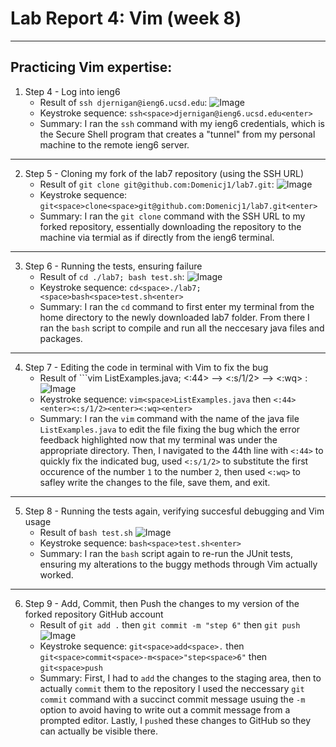 # Lab Report 4: Vim (week 8)
---
## Practicing Vim expertise:

1. Step 4 - Log into ieng6
   - Result of ```ssh djernigan@ieng6.ucsd.edu```: ![Image](https://github.com/Domenicj1/cse15l-lab-reports/assets/146692334/0142e3a4-017c-4855-bd8c-ebba952bcd13)
   - Keystroke sequence: ```ssh<space>djernigan@ieng6.ucsd.edu<enter>```
   - Summary: I ran the `ssh` command with my ieng6 credentials, which is the Secure Shell program that creates a "tunnel" from my personal machine to the remote ieng6 server.

---
 
2. Step 5 - Cloning my fork of the lab7 repository (using the SSH URL)
   - Result of ```git clone git@github.com:Domenicj1/lab7.git```: ![Image](https://github.com/Domenicj1/cse15l-lab-reports/assets/146692334/82d7fcac-a660-4332-9e7f-acc631c937d9)
   - Keystroke sequence: ```git<space>clone<space>git@github.com:Domenicj1/lab7.git<enter>```
   - Summary: I ran the ```git clone``` command with the SSH URL to my forked repository, essentially downloading the repository to the machine via termial as if directly from the ieng6 terminal.

---

3. Step 6 - Running the tests, ensuring failure
   - Result of ```cd ./lab7; bash test.sh```: ![Image](https://github.com/Domenicj1/cse15l-lab-reports/assets/146692334/e105ce1c-3a45-4e59-88f8-2b92eb5cb723)
   - Keystroke sequence: ```cd<space>./lab7;<space>bash<space>test.sh<enter>```
   - Summary: I ran the `cd` command to first enter my terminal from the home directory to the newly downloaded lab7 folder. From there I ran the `bash` script to compile and run all the neccesary java files and packages.

---

4. Step 7 - Editing the code in terminal with Vim to fix the bug
   - Result of ```vim ListExamples.java; <:44> --> <:s/1/2> --> <:wq> : ![Image](https://github.com/Domenicj1/cse15l-lab-reports/assets/146692334/af748f68-6828-41a4-8275-dd841623bdd7)
   - Keystroke sequence: ```vim<space>ListExamples.java``` then ```<:44><enter><:s/1/2><enter><:wq><enter>```
   - Summary: I ran the `vim` command with the name of the java file `ListExamples.java` to edit the file fixing the bug which the error feedback highlighted now that my terminal was under the appropriate directory. Then, I navigated to the 44th line with `<:44>` to quickly fix the indicated bug, used ```<:s/1/2>``` to substitute the first occurence of the number `1` to the number `2`, then used `<:wq>` to safley write the changes to the file, save them, and exit.

---
  
5. Step 8 - Running the tests again, verifying succesful debugging and Vim usage
   - Result of ```bash test.sh``` ![Image](https://github.com/Domenicj1/cse15l-lab-reports/assets/146692334/c14882ef-56f6-4b0d-87b1-1f44cd5586c5)
   - Keystroke sequence: ```bash<space>test.sh<enter>```
   - Summary: I ran the `bash` script again to re-run the JUnit tests, ensuring my alterations to the buggy methods through Vim actually worked.

---

6. Step 9 - Add, Commit, then Push the changes to my version of the forked repository GitHub account
   - Result of ```git add .``` then ```git commit -m "step 6"``` then ```git push``` ![Image](https://github.com/Domenicj1/cse15l-lab-reports/assets/146692334/19953d3d-b6c4-4b25-a8b7-0a2e149b6233)
   - Keystroke sequence: ```git<space>add<space>.``` then ```git<space>commit<space>-m<space>"step<space>6"``` then ```git<space>push```
   - Summary: First, I had to `add` the changes to the staging area, then to actually `commit` them to the repository I used the neccessary `git commit` command with a succinct commit message usuing the `-m` option to avoid having to write out a commit message from a prompted editor. Lastly, I `push`ed these changes to GitHub so they can actually be visible there.
